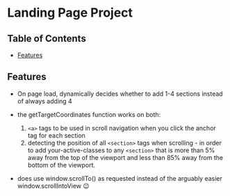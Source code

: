 # Landing Page Project

## Table of Contents

* [Features](#features)

## Features

* On page load, dynamically decides whether to add 1-4 sections instead of always adding 4

* the getTargetCoordinates function works on both: 
    1) `<a>` tags to be used in scroll navigation when you click the anchor tag for each section
    2) detecting the position of all `<section>` tags when scrolling - in order to add your-active-classes to any `<section>` that is more than 5% away from the top of the viewport and less than 85% away from the bottom of the viewport.

* does use window.scrollTo() as requested instead of the arguably easier window.scrollIntoView :wink:

